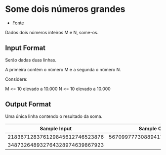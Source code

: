 # Some dois números grandes
  - [Fonte](http://thehuxley.com/problem/526)

Dados dois números inteiros M e N, some-os.

## Input Format

Serão dadas duas linhas.

A primeira contém o número M e a segunda o número N.

Considere:

M <= 10 elevado a 10.000
N <= 10 elevado a 10.000

## Output Format

Uma única linha contendo o resultado da soma.


| Sample Input                   | Sample Output                   |
| :----------------------------: | :-----------------------------: |
| 218367128376129845612746523876 | 567099777308894174587386391799  |
| 348732648932764328974639867923 |                                 |